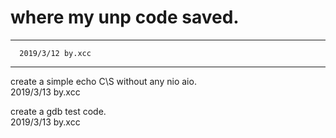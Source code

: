 # where my unp code saved.

---

      2019/3/12 by.xcc  
---
create a simple echo C\S without any nio aio.  
				2019/3/13 by.xcc  
				
create a gdb test code.           
				2019/3/13 by.xcc
